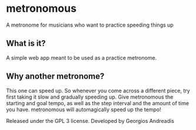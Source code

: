# metronomous
A metronome for musicians who want to practice speeding things up

## What is it?
A simple web app meant to be used as a practice metronome.

## Why another metronome?
This one can speed up. So whenever you come across a different piece, try first taking it slow and gradually speeding up. Give metronomous the starting and goal tempo, as well as the step interval and the amount of time you have. metronomous will automagically speed up the tempo!

Released under the GPL 3 license.
Developed by Georgios Andreadis
